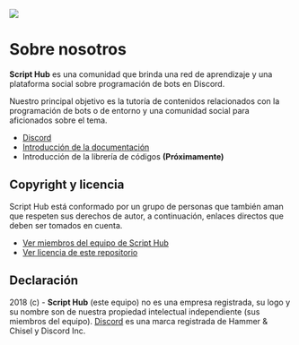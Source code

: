 ![](https://scripthubteam.github.io/docs/assets/logo-bn.png)

# Sobre nosotros

**Script Hub** es una comunidad que brinda una red de aprendizaje y una plataforma social sobre programación de bots en Discord. 

Nuestro principal objetivo es la tutoría de contenidos relacionados con la programación de bots o de entorno y una comunidad social para aficionados sobre el tema.

* [Discord](https://discord.gg/VK2V7Yk)
* [Introducción de la documentación](https://scripthubteam.github.io/docs)
* Introducción de la librería de códigos **(Próximamente)**

## Copyright y licencia

Script Hub está conformado por un grupo de personas que también aman que respeten sus derechos de autor, a continuación, enlaces directos que deben ser tomados en cuenta.

* [Ver miembros del equipo de Script Hub](https://github.com/orgs/scripthubteam/people)
* [Ver licencia de este repositorio](https://github.com/scripthubteam/scripthubteam.github.io/blob/master/LICENSE)

## Declaración

2018 \(c\) - **Script Hub** \(este equipo\) no es una empresa registrada, su logo y su nombre son de nuestra propiedad intelectual independiente \(sus miembros del equipo\). [Discord](https://es.wikipedia.org/wiki/Discord) es una marca registrada de Hammer & Chisel y Discord Inc.

